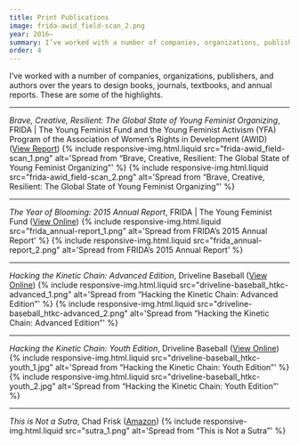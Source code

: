```yaml
---
title: Print Publications
image: frida-awid_field-scan_2.png
year: 2016–
summary: I’ve worked with a number of companies, organizations, publishers, and authors over the years to design books, journals, textbooks, and annual reports. These are some of the highlights.
order: 4
---
```


I’ve worked with a number of companies, organizations, publishers, and authors over the years to design books, journals, textbooks, and annual reports. These are some of the highlights.

---

*Brave, Creative, Resilient: The Global State of Young Feminist Organizing*, FRIDA \| The Young Feminist Fund and the Young Feminist Activism (YFA) Program of the Association of Women’s Rights in Development (AWID) ([View Report](https://www.awid.org/publications/brave-creative-and-resilient-state-young-feminist-organizing))
{% include responsive-img.html.liquid src="frida-awid_field-scan_1.png" alt='Spread from “Brave, Creative, Resilient: The Global State of Young Feminist Organizing”' %}
{% include responsive-img.html.liquid src="frida-awid_field-scan_2.png" alt='Spread from “Brave, Creative, Resilient: The Global State of Young Feminist Organizing”' %}

---

*The Year of Blooming: 2015 Annual Report*, FRIDA \| The Young Feminist Fund ([View Online](https://youngfeministfund.org/annual-reports/))
{% include responsive-img.html.liquid src="frida_annual-report_1.png" alt='Spread from FRIDA’s 2015 Annual Report' %}
{% include responsive-img.html.liquid src="frida_annual-report_2.png" alt='Spread from FRIDA’s 2015 Annual Report' %}

---

*Hacking the Kinetic Chain: Advanced Edition*, Driveline Baseball ([View Online](https://www.drivelinebaseball.com/shop-page/training-equipment/hacking-the-kinetic-chain/))
{% include responsive-img.html.liquid src="driveline-baseball_htkc-advanced_1.png" alt='Spread from “Hacking the Kinetic Chain: Advanced Edition”' %}
{% include responsive-img.html.liquid src="driveline-baseball_htkc-advanced_2.png" alt='Spread from “Hacking the Kinetic Chain: Advanced Edition”' %}

---

*Hacking the Kinetic Chain: Youth Edition*, Driveline Baseball ([View Online](https://www.drivelinebaseball.com/shop-page/books-packages/hacking-the-kinetic-chain-youth/))
{% include responsive-img.html.liquid src="driveline-baseball_htkc-youth_1.jpg" alt='Spread from “Hacking the Kinetic Chain: Youth Edition”' %}
{% include responsive-img.html.liquid src="driveline-baseball_htkc-youth_2.jpg" alt='Spread from “Hacking the Kinetic Chain: Youth Edition”' %}

---

*This is Not a Sutra*, Chad Frisk ([Amazon](https://www.amazon.com/This-Not-Sutra-Meditation-Thinkers-ebook/dp/B01H6C8VOG))
{% include responsive-img.html.liquid src="sutra_1.png" alt='Spread from “This is Not a Sutra”' %}

